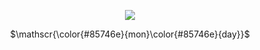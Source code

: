 <p align="center">
<img src="[https://files.catbox.moe/7vktaj.png] "/>
</p>

<p align="center">
$\mathscr{\color{#85746e}{mon}\color{#85746e}{day}}$
</p>
